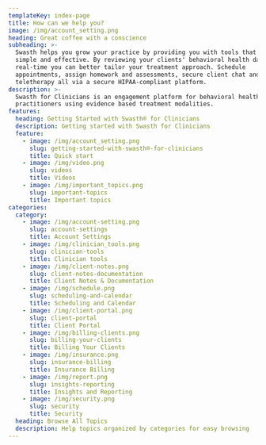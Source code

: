 ```yaml
---
templateKey: index-page
title: How can we help you?
image: /img/account_setting.png
heading: Great coffee with a conscience
subheading: >-
  Swasth helps you grow your practice by providing you with tools that are
  simple and effective. By reviewing your clients' behavioral health data in
  real-time you can better tailor your treatment approach. Schedule
  appointments, assign homework and assessments, secure client chat and
  teletherapy all via a secure HIPAA-compliant platform.
description: >-
  Swasth for Clinicians is an engagement platform for behavioral health
  practitioners using evidence based treatment modalities.
features:
  heading: Getting Started with Swasth® for Clinicians
  description: Getting started with Swasth for Clinicians
  feature:
    - image: /img/account_setting.png
      slug: getting-started-with-swasth®-for-clinicians
      title: Quick start
    - image: /img/video.png
      slug: videos
      title: Videos
    - image: /img/important_topics.png
      slug: important-topics
      title: Important topics
categories:
  category:
    - image: /img/account-setting.png
      slug: account-settings
      title: Account Settings
    - image: /img/clinician_tools.png
      slug: clinician-tools
      title: Clinician tools
    - image: /img/client-notes.png
      slug: client-notes-documentation
      title: Client Notes & Documentation
    - image: /img/schedule.png
      slug: scheduling-and-calendar
      title: Scheduling and Calendar
    - image: /img/client-portal.png
      slug: client-portal
      title: Client Portal
    - image: /img/billing-clients.png
      slug: billing-your-clients
      title: Billing Your Clients
    - image: /img/insurance.png
      slug: insurance-billing
      title: Insurance Billing
    - image: /img/report.png
      slug: insights-reporting
      title: Insights and Reporting
    - image: /img/security.png
      slug: security
      title: Security
  heading: Browse All Topics
  description: Help topics organized by categories for easy browsing
---
```


